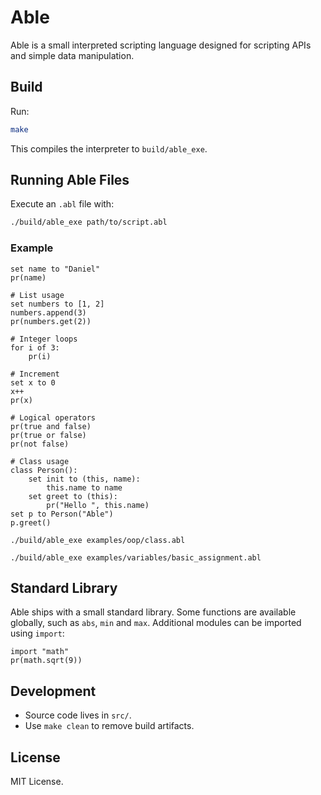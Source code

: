 # Able

Able is a small interpreted scripting language designed for scripting APIs and simple data manipulation.

## Build

Run:

```sh
make
```

This compiles the interpreter to `build/able_exe`.

## Running Able Files

Execute an `.abl` file with:

```sh
./build/able_exe path/to/script.abl
```

### Example

```able
set name to "Daniel"
pr(name)

# List usage
set numbers to [1, 2]
numbers.append(3)
pr(numbers.get(2))

# Integer loops
for i of 3:
    pr(i)

# Increment
set x to 0
x++
pr(x)
```
```able
# Logical operators
pr(true and false)
pr(true or false)
pr(not false)
```
```able
# Class usage
class Person():
    set init to (this, name):
        this.name to name
    set greet to (this):
        pr("Hello ", this.name)
set p to Person("Able")
p.greet()
```

```
./build/able_exe examples/oop/class.abl
```


```
./build/able_exe examples/variables/basic_assignment.abl
```

## Standard Library

Able ships with a small standard library. Some functions are available
globally, such as `abs`, `min` and `max`. Additional modules can be imported
using `import`:

```able
import "math"
pr(math.sqrt(9))
```

## Development

- Source code lives in `src/`.
- Use `make clean` to remove build artifacts.

## License

MIT License.
